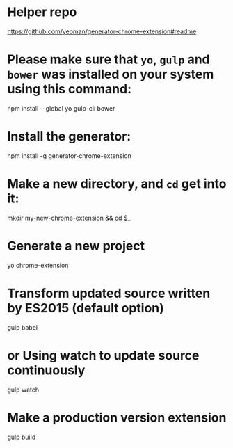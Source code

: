 # Helper repo
https://github.com/yeoman/generator-chrome-extension#readme

# Please make sure that `yo`, `gulp` and `bower` was installed on your system using this command:
npm install --global yo gulp-cli bower

# Install the generator:
npm install -g generator-chrome-extension

# Make a new directory, and `cd` get into it:
mkdir my-new-chrome-extension && cd $_

# Generate a new project
yo chrome-extension

# Transform updated source written by ES2015 (default option)
gulp babel

# or Using watch to update source continuously
gulp watch

# Make a production version extension
gulp build
